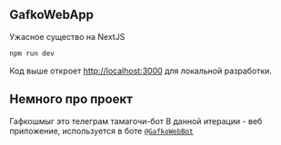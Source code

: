 ## GafkoWebApp

Ужасное существо на NextJS

```bash
npm run dev
```

Код выше откроет [http://localhost:3000](http://localhost:3000) для локальной разработки.

## Немного про проект

Гафкошмыг это телеграм тамагочи-бот 
В данной итерации - веб приложение, используется в боте [`@GafkoWebBot`](https://t.me/GafkoWebBot)